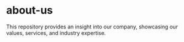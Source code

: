 # about-us
This repository provides an insight into our company, showcasing our values, services, and industry expertise.
